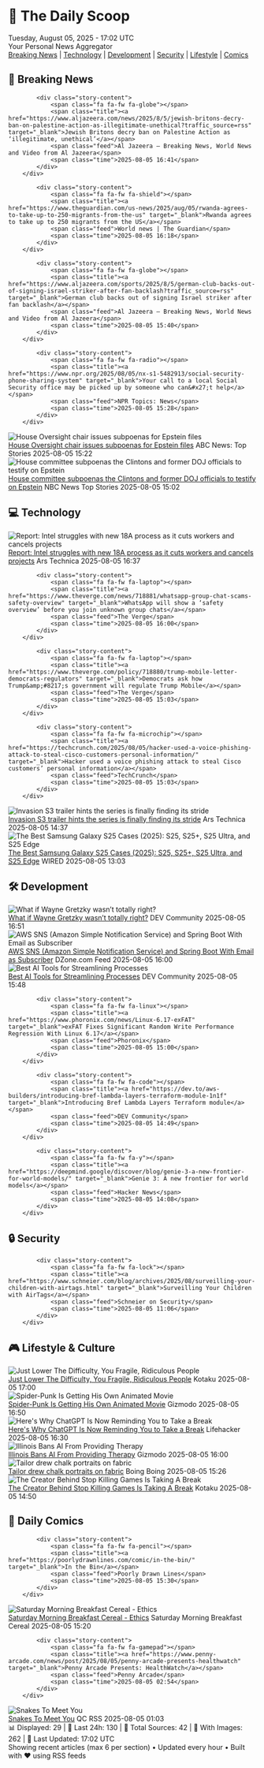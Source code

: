 <!-- Processing 54 RSS feeds at 2025-08-05 17:01:49 UTC -->
<!-- Processing: XKCD -->
<!-- Processing: Saturday Morning Breakfast Cereal -->
<!-- Processing: Poorly Drawn Lines -->
<!-- Processing: Garfield -->
<!-- Processing: Dilbert -->
<!-- Processing: Questionable Content -->
<!-- Processing: Girl Genius -->
<!-- Processing: Dinosaur Comics -->
<!-- Processing: CNN Breaking News -->
<!-- Processing: Al Jazeera Breaking News -->
<!-- Processing: CBC News -->
<!-- Error processing https://rss.cbc.ca/lineup/topstories.xml: The read operation timed out -->
<!-- Processing: Reuters Top News -->
<!-- Processing: Guardian World News -->
<!-- Processing: Ars Technica -->
<!-- Processing: Slashdot -->
<!-- Processing: Lobsters Python -->
<!-- Processing: Dev.to -->
<!-- Processing: StackOverflow Blog -->
<!-- Processing: It's FOSS -->
<!-- Error processing https://itsfoss.com/rss/: The read operation timed out -->
<!-- Processing: Red Hat Blog -->
<!-- Processing: Ubuntu Blog -->
<!-- Processing: GitHub Blog -->
<!-- Processing: GitLab Blog -->
<!-- Processing: DZone -->
<!-- Processing: Martin Fowler -->
<!-- Processing: Lifehacker -->
<!-- Processing: Gizmodo -->
<!-- Processing: Kotaku -->
<!-- Processing: Krebs on Security -->
<!-- Processing: Schneier on Security -->
<!-- Generated 9 new posts out of 30 feeds processed -->
<div class="newspaper-header">
    <h1 class="newspaper-title">📰 The Daily Scoop</h1>
    <div class="newspaper-date">Tuesday, August 05, 2025 - 17:02 UTC</div>
    <div class="newspaper-subtitle">Your Personal News Aggregator</div>
</div>

<div class="newspaper-nav">
    <a href="#breaking">Breaking News</a> |
    <a href="#tech">Technology</a> |
    <a href="#dev">Development</a> |
    <a href="#security">Security</a> |
    <a href="#lifestyle">Lifestyle</a> |
    <a href="#webcomics">Comics</a>
</div>

<div class="news-section breaking-news" id="breaking">
<h2 class="section-header">🚨 Breaking News</h2>
<div class="stories-container">
<div class="story">
            
            <div class="story-content">
                <span class="fa fa-fw fa-globe"></span>
                <span class="title"><a href="https://www.aljazeera.com/news/2025/8/5/jewish-britons-decry-ban-on-palestine-action-as-illegitimate-unethical?traffic_source=rss" target="_blank">Jewish Britons decry ban on Palestine Action as ‘illegitimate, unethical’</a></span>
                <span class="feed">Al Jazeera – Breaking News, World News and Video from Al Jazeera</span>
                <span class="time">2025-08-05 16:41</span>
            </div>
        </div>
<div class="story">
            
            <div class="story-content">
                <span class="fa fa-fw fa-shield"></span>
                <span class="title"><a href="https://www.theguardian.com/us-news/2025/aug/05/rwanda-agrees-to-take-up-to-250-migrants-from-the-us" target="_blank">Rwanda agrees to take up to 250 migrants from the US</a></span>
                <span class="feed">World news | The Guardian</span>
                <span class="time">2025-08-05 16:18</span>
            </div>
        </div>
<div class="story">
            
            <div class="story-content">
                <span class="fa fa-fw fa-globe"></span>
                <span class="title"><a href="https://www.aljazeera.com/sports/2025/8/5/german-club-backs-out-of-signing-israel-striker-after-fan-backlash?traffic_source=rss" target="_blank">German club backs out of signing Israel striker after fan backlash</a></span>
                <span class="feed">Al Jazeera – Breaking News, World News and Video from Al Jazeera</span>
                <span class="time">2025-08-05 15:40</span>
            </div>
        </div>
<div class="story">
            
            <div class="story-content">
                <span class="fa fa-fw fa-radio"></span>
                <span class="title"><a href="https://www.npr.org/2025/08/05/nx-s1-5482913/social-security-phone-sharing-system" target="_blank">Your call to a local Social Security office may be picked up by someone who can&#x27;t help</a></span>
                <span class="feed">NPR Topics: News</span>
                <span class="time">2025-08-05 15:28</span>
            </div>
        </div>
<div class="story">
            <img src="https://s.abcnews.com/images/Politics/james-comer-gty-gmh-250805_1754405193926_hpMain_4x3t_384.jpg" alt="House Oversight chair issues subpoenas for Epstein files" class="story-image" loading="lazy" onerror="this.style.display='none'">
            <div class="story-content">
                <span class="fa fa-fw fa-tv"></span>
                <span class="title"><a href="https://abcnews.go.com/Politics/house-oversight-committee-issues-subpoenas-epstein-files/story?id=124378317" target="_blank">House Oversight chair issues subpoenas for Epstein files</a></span>
                <span class="feed">ABC News: Top Stories</span>
                <span class="time">2025-08-05 15:22</span>
            </div>
        </div>
<div class="story">
            <img src="https://media-cldnry.s-nbcnews.com/image/upload/t_fit_1500w/rockcms/2025-08/250805-bill-hillary-clinton-se-1055a-37573c.jpg" alt="House committee subpoenas the Clintons and former DOJ officials to testify on Epstein" class="story-image" loading="lazy" onerror="this.style.display='none'">
            <div class="story-content">
                <span class="fa fa-fw fa-broadcast-tower"></span>
                <span class="title"><a href="https://www.nbcnews.com/politics/congress/house-committee-subpoenas-clintons-several-top-former-doj-officials-te-rcna223127" target="_blank">House committee subpoenas the Clintons and former DOJ officials to testify on Epstein</a></span>
                <span class="feed">NBC News Top Stories</span>
                <span class="time">2025-08-05 15:02</span>
            </div>
        </div>
</div>
</div>
<div class="news-section tech-news" id="tech">
<h2 class="section-header">💻 Technology</h2>
<div class="stories-container">
<div class="story">
            <img src="https://cdn.arstechnica.net/wp-content/uploads/2025/08/intel-card-1536x864-1-500x500.jpg" alt="Report: Intel struggles with new 18A process as it cuts workers and cancels projects" class="story-image" loading="lazy" onerror="this.style.display='none'">
            <div class="story-content">
                <span class="fa fa-fw fa-cog"></span>
                <span class="title"><a href="https://arstechnica.com/gadgets/2025/08/report-intel-struggles-to-ramp-up-production-on-new-18a-manufacturing-process/" target="_blank">Report: Intel struggles with new 18A process as it cuts workers and cancels projects</a></span>
                <span class="feed">Ars Technica</span>
                <span class="time">2025-08-05 16:37</span>
            </div>
        </div>
<div class="story">
            
            <div class="story-content">
                <span class="fa fa-fw fa-laptop"></span>
                <span class="title"><a href="https://www.theverge.com/news/718881/whatsapp-group-chat-scams-safety-overview" target="_blank">WhatsApp will show a ‘safety overview’ before you join unknown group chats</a></span>
                <span class="feed">The Verge</span>
                <span class="time">2025-08-05 16:00</span>
            </div>
        </div>
<div class="story">
            
            <div class="story-content">
                <span class="fa fa-fw fa-laptop"></span>
                <span class="title"><a href="https://www.theverge.com/policy/718880/trump-mobile-letter-democrats-regulators" target="_blank">Democrats ask how Trump&amp;#8217;s government will regulate Trump Mobile</a></span>
                <span class="feed">The Verge</span>
                <span class="time">2025-08-05 15:03</span>
            </div>
        </div>
<div class="story">
            
            <div class="story-content">
                <span class="fa fa-fw fa-microchip"></span>
                <span class="title"><a href="https://techcrunch.com/2025/08/05/hacker-used-a-voice-phishing-attack-to-steal-cisco-customers-personal-information/" target="_blank">Hacker used a voice phishing attack to steal Cisco customers’ personal information</a></span>
                <span class="feed">TechCrunch</span>
                <span class="time">2025-08-05 15:03</span>
            </div>
        </div>
<div class="story">
            <img src="https://cdn.arstechnica.net/wp-content/uploads/2025/08/invasion1-500x500-1754401082.jpg" alt="Invasion S3 trailer hints the series is finally finding its stride" class="story-image" loading="lazy" onerror="this.style.display='none'">
            <div class="story-content">
                <span class="fa fa-fw fa-cog"></span>
                <span class="title"><a href="https://arstechnica.com/culture/2025/08/invasion-s3-trailer-hints-the-series-is-finally-finding-its-stride/" target="_blank">Invasion S3 trailer hints the series is finally finding its stride</a></span>
                <span class="feed">Ars Technica</span>
                <span class="time">2025-08-05 14:37</span>
            </div>
        </div>
<div class="story">
            <img src="https://media.wired.com/photos/67a68b37a0442f1b7c790e45/master/pass/Galaxy-S25-cases-hero-shot-Reviewer-Photo-SOURCE-Julian-Chokkattu.jpg" alt="The Best Samsung Galaxy S25 Cases (2025): S25, S25+, S25 Ultra, and S25 Edge" class="story-image" loading="lazy" onerror="this.style.display='none'">
            <div class="story-content">
                <span class="fa fa-fw fa-bolt"></span>
                <span class="title"><a href="https://www.wired.com/gallery/best-samsung-galaxy-s25-cases-and-accessories/" target="_blank">The Best Samsung Galaxy S25 Cases (2025): S25, S25+, S25 Ultra, and S25 Edge</a></span>
                <span class="feed">WIRED</span>
                <span class="time">2025-08-05 13:03</span>
            </div>
        </div>
</div>
</div>
<div class="news-section dev-news" id="dev">
<h2 class="section-header">🛠️ Development</h2>
<div class="stories-container">
<div class="story">
            <img src="https://media2.dev.to/dynamic/image/width=800%2Cheight=%2Cfit=scale-down%2Cgravity=auto%2Cformat=auto/https%3A%2F%2Fdev-to-uploads.s3.amazonaws.com%2Fuploads%2Farticles%2Fzc5dcdllckvpzvylj38f.webp" alt="What if Wayne Gretzky wasn’t totally right?" class="story-image" loading="lazy" onerror="this.style.display='none'">
            <div class="story-content">
                <span class="fa fa-fw fa-code"></span>
                <span class="title"><a href="https://dev.to/ethan_jarrell_6619878bddd/what-if-wayne-gretzky-wasnt-totally-right-1dke" target="_blank">What if Wayne Gretzky wasn’t totally right?</a></span>
                <span class="feed">DEV Community</span>
                <span class="time">2025-08-05 16:51</span>
            </div>
        </div>
<div class="story">
            <img src="https://dz2cdn1.dzone.com/thumbnail?fid=18544184&w=600" alt="AWS SNS (Amazon Simple Notification Service) and Spring Boot With Email as Subscriber" class="story-image" loading="lazy" onerror="this.style.display='none'">
            <div class="story-content">
                <span class="fa fa-fw fa-newspaper"></span>
                <span class="title"><a href="https://dzone.com/articles/aws-sns-spring-boot-email-subscriber" target="_blank">AWS SNS (Amazon Simple Notification Service) and Spring Boot With Email as Subscriber</a></span>
                <span class="feed">DZone.com Feed</span>
                <span class="time">2025-08-05 16:00</span>
            </div>
        </div>
<div class="story">
            <img src="https://media2.dev.to/dynamic/image/width=800%2Cheight=%2Cfit=scale-down%2Cgravity=auto%2Cformat=auto/https%3A%2F%2Fdev-to-uploads.s3.amazonaws.com%2Fuploads%2Farticles%2Fml9mpxn1ec3b96t8bzks.png" alt="Best AI Tools for Streamlining Processes" class="story-image" loading="lazy" onerror="this.style.display='none'">
            <div class="story-content">
                <span class="fa fa-fw fa-code"></span>
                <span class="title"><a href="https://dev.to/tremblayjustin/best-ai-tools-for-streamlining-processes-5fj3" target="_blank">Best AI Tools for Streamlining Processes</a></span>
                <span class="feed">DEV Community</span>
                <span class="time">2025-08-05 15:48</span>
            </div>
        </div>
<div class="story">
            
            <div class="story-content">
                <span class="fa fa-fw fa-linux"></span>
                <span class="title"><a href="https://www.phoronix.com/news/Linux-6.17-exFAT" target="_blank">exFAT Fixes Significant Random Write Performance Regression With Linux 6.17</a></span>
                <span class="feed">Phoronix</span>
                <span class="time">2025-08-05 15:00</span>
            </div>
        </div>
<div class="story">
            
            <div class="story-content">
                <span class="fa fa-fw fa-code"></span>
                <span class="title"><a href="https://dev.to/aws-builders/introducing-bref-lambda-layers-terraform-module-1n1f" target="_blank">Introducing Bref Lambda Layers Terraform module</a></span>
                <span class="feed">DEV Community</span>
                <span class="time">2025-08-05 14:49</span>
            </div>
        </div>
<div class="story">
            
            <div class="story-content">
                <span class="fa fa-fw fa-y"></span>
                <span class="title"><a href="https://deepmind.google/discover/blog/genie-3-a-new-frontier-for-world-models/" target="_blank">Genie 3: A new frontier for world models</a></span>
                <span class="feed">Hacker News</span>
                <span class="time">2025-08-05 14:08</span>
            </div>
        </div>
</div>
</div>
<div class="news-section security-news" id="security">
<h2 class="section-header">🔒 Security</h2>
<div class="stories-container">
<div class="story">
            
            <div class="story-content">
                <span class="fa fa-fw fa-lock"></span>
                <span class="title"><a href="https://www.schneier.com/blog/archives/2025/08/surveilling-your-children-with-airtags.html" target="_blank">Surveilling Your Children with AirTags</a></span>
                <span class="feed">Schneier on Security</span>
                <span class="time">2025-08-05 11:06</span>
            </div>
        </div>
</div>
</div>
<div class="news-section lifestyle-news" id="lifestyle">
<h2 class="section-header">🎮 Lifestyle & Culture</h2>
<div class="stories-container">
<div class="story">
            <img src="https://kotaku.com/app/uploads/2025/08/berserker.jpg" alt="Just Lower The Difficulty, You Fragile, Ridiculous People" class="story-image" loading="lazy" onerror="this.style.display='none'">
            <div class="story-content">
                <span class="fa fa-fw fa-gamepad"></span>
                <span class="title"><a href="https://kotaku.com/difficulty-levels-soulslike-boss-fight-khazan-2000614669" target="_blank">Just Lower The Difficulty, You Fragile, Ridiculous People</a></span>
                <span class="feed">Kotaku</span>
                <span class="time">2025-08-05 17:00</span>
            </div>
        </div>
<div class="story">
            <img src="https://gizmodo.com/app/uploads/2025/08/spider-man-across-the-spider-verse-spider-punk.jpg" alt="Spider-Punk Is Getting His Own Animated Movie" class="story-image" loading="lazy" onerror="this.style.display='none'">
            <div class="story-content">
                <span class="fa fa-fw fa-computer"></span>
                <span class="title"><a href="https://gizmodo.com/spider-punk-animated-movie-sony-spider-verse-daniel-kaluuya-2000639092" target="_blank">Spider-Punk Is Getting His Own Animated Movie</a></span>
                <span class="feed">Gizmodo</span>
                <span class="time">2025-08-05 16:50</span>
            </div>
        </div>
<div class="story">
            <img src="https://lifehacker.com/imagery/articles/01K1XE81DGV00KC0P3NDGKRAHW/hero-image.jpg" alt="Here&#x27;s Why ChatGPT Is Now Reminding You to Take a Break" class="story-image" loading="lazy" onerror="this.style.display='none'">
            <div class="story-content">
                <span class="fa fa-fw fa-life-ring"></span>
                <span class="title"><a href="https://lifehacker.com/tech/why-chatgpt-is-now-reminding-you-to-take-break?utm_medium=RSS" target="_blank">Here&#x27;s Why ChatGPT Is Now Reminding You to Take a Break</a></span>
                <span class="feed">Lifehacker</span>
                <span class="time">2025-08-05 16:30</span>
            </div>
        </div>
<div class="story">
            <img src="https://gizmodo.com/app/uploads/2022/09/63e787eb5d2b18960576e0331184bf14.jpg" alt="Illinois Bans AI From Providing Therapy" class="story-image" loading="lazy" onerror="this.style.display='none'">
            <div class="story-content">
                <span class="fa fa-fw fa-computer"></span>
                <span class="title"><a href="https://gizmodo.com/illinois-bans-ai-from-providing-therapy-2000639042" target="_blank">Illinois Bans AI From Providing Therapy</a></span>
                <span class="feed">Gizmodo</span>
                <span class="time">2025-08-05 16:00</span>
            </div>
        </div>
<div class="story">
            <img src="https://i0.wp.com/boingboing.net/wp-content/uploads/2025/08/Screenshot-British-Path_C3_A9.jpg?fit=1080%2C680&amp;quality=60&amp;ssl=1" alt="Tailor drew chalk portraits on fabric" class="story-image" loading="lazy" onerror="this.style.display='none'">
            <div class="story-content">
                <span class="fa fa-fw fa-arrow-right"></span>
                <span class="title"><a href="https://boingboing.net/2025/08/05/tailor-drew-chalk-portraits-on-fabric.html" target="_blank">Tailor drew chalk portraits on fabric</a></span>
                <span class="feed">Boing Boing</span>
                <span class="time">2025-08-05 15:26</span>
            </div>
        </div>
<div class="story">
            <img src="https://kotaku.com/app/uploads/2025/08/morningcheck.jpg" alt="The Creator Behind Stop Killing Games Is Taking A Break" class="story-image" loading="lazy" onerror="this.style.display='none'">
            <div class="story-content">
                <span class="fa fa-fw fa-gamepad"></span>
                <span class="title"><a href="https://kotaku.com/stop-killing-games-break-switch-2-cart-size-ign-layoffs-pilotwings-music-2000614692" target="_blank">The Creator Behind Stop Killing Games Is Taking A Break</a></span>
                <span class="feed">Kotaku</span>
                <span class="time">2025-08-05 14:50</span>
            </div>
        </div>
</div>
</div>
<div class="news-section webcomics-section" id="webcomics">
<h2 class="section-header">🎨 Daily Comics</h2>
<div class="stories-container">
<div class="story">
            
            <div class="story-content">
                <span class="fa fa-fw fa-pencil"></span>
                <span class="title"><a href="https://poorlydrawnlines.com/comic/in-the-bin/" target="_blank">In the Bin</a></span>
                <span class="feed">Poorly Drawn Lines</span>
                <span class="time">2025-08-05 15:30</span>
            </div>
        </div>
<div class="story">
            <img src="https://www.smbc-comics.com/comics/1754340739-20250805.png" alt="Saturday Morning Breakfast Cereal - Ethics" class="story-image" loading="lazy" onerror="this.style.display='none'">
            <div class="story-content">
                <span class="fa fa-fw fa-smile"></span>
                <span class="title"><a href="https://www.smbc-comics.com/comic/ethics-7" target="_blank">Saturday Morning Breakfast Cereal - Ethics</a></span>
                <span class="feed">Saturday Morning Breakfast Cereal</span>
                <span class="time">2025-08-05 15:20</span>
            </div>
        </div>
<div class="story">
            
            <div class="story-content">
                <span class="fa fa-fw fa-gamepad"></span>
                <span class="title"><a href="https://www.penny-arcade.com/news/post/2025/08/05/penny-arcade-presents-healthwatch" target="_blank">Penny Arcade Presents: HealthWatch</a></span>
                <span class="feed">Penny Arcade</span>
                <span class="time">2025-08-05 02:54</span>
            </div>
        </div>
<div class="story">
            <img src="http://www.questionablecontent.net/comics/5628.png" alt="Snakes To Meet You" class="story-image" loading="lazy" onerror="this.style.display='none'">
            <div class="story-content">
                <span class="fa fa-fw fa-music"></span>
                <span class="title"><a href="http://questionablecontent.net/view.php?comic=5628" target="_blank">Snakes To Meet You</a></span>
                <span class="feed">QC RSS</span>
                <span class="time">2025-08-05 01:03</span>
            </div>
        </div>
</div>
</div>

<div class="newspaper-footer">
    <div class="stats">
        📊 Displayed: 29 | 📅 Last 24h: 130 | 📡 Total Sources: 42 | 📸 With Images: 262 |
        🔄 Last Updated: 17:02 UTC
    </div>
    <div class="footer-note">
        Showing recent articles (max 6 per section) • Updated every hour • Built with ❤️ using RSS feeds
    </div>
</div>
